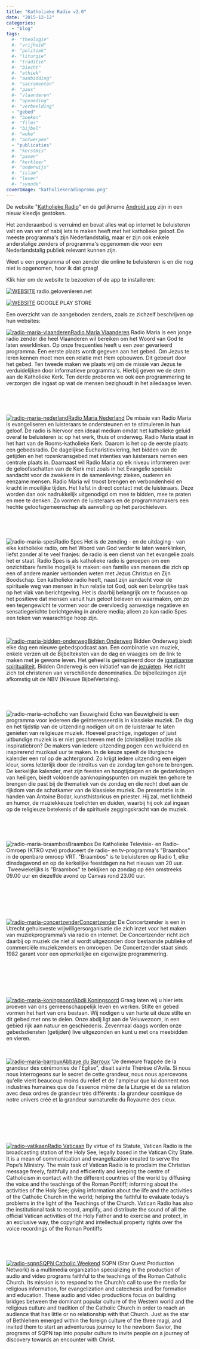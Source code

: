 ```yaml
---
title: "Katholieke Radio v2.0"
date: "2015-12-12"
categories: 
  - "blog"
tags:
  #- "theologie"
  #- "vrijheid"
  #- "politiek"
  #- "liturgie"
  #- "traditie"
  #- "biecht"
  #- "ethiek"
  #- "aanbidding"
  #- "sacramenten"
  #- "paus"
  #- "vlaanderen"
  #- "opvoeding"
  #- "verbeelding"
  - "gebed"
  #- "boeken"
  #- "films"
  #- "bijbel"
  #- "woke"
  #- "antwerpen"
  - "publicaties"
  #- "kerstmis"
  #- "pasen"
  #- "kerkleer"
  #- "onderwijs"
  #- "islam"
  #- "leven"
  #- "synode"
coverImage: "katholiekeradiopromo.png"
---
```


De website "[Katholieke Radio](http://radio.gelovenleren.net/)" en de gelijkname [Android app](https://play.google.com/store/apps/details?id=net.credomobiel.katholiekeradio) zijn in een nieuw kleedje gestoken.

Het zenderaanbod is verruimd en bevat alles wat op internet te beluisteren valt en van ver of nabij iets te maken heeft met het katholieke geloof. De meeste programma's zijn Nederlandstalig, maar er zijn ook enkele anderstalige zenders of programma's opgenomen die voor een Nederlandstalig publiek relevant kunnen zijn.

Weet u een programma of een zender die online te beluisteren is en die nog niet is opgenomen, hoor ik dat graag!

Klik hier om de website te bezoeken of de app te installeren:

[![WEBSITE](images/katholiekeradiopromo.png)](http://radio.gelovenleren.net) radio.gelovenleren.net

[![WEBSITE](images/katholiekeradiopromo.png)](https://play.google.com/store/apps/details?id=net.credomobiel.katholiekeradio) GOOGLE PLAY STORE

Een overzicht van de aangeboden zenders, zoals ze zichzelf beschrijven op hun websites:

[![radio-maria-vlaanderen](images/radio-maria-vlaanderen-288x300.png)Radio Maria Vlaanderen](http://www.radiomaria.be/) Radio Maria is een jonge radio zender die heel Vlaanderen wil bereiken om het Woord van God te laten weerklinken. Op onze frequenties heeft u een zeer gevarieerd programma. Een eerste plaats wordt gegeven aan het gebed. Om Jezus te leren kennen moet men een relatie met Hem opbouwen. Dit gebeurt door het gebed. Ten tweede maken we plaats vrij om de missie van Jezus te verduidelijken door informatieve programma's. Hierbij geven we de stem aan de Katholieke Kerk. Ten derde proberen we ook een programmering te verzorgen die ingaat op wat de mensen bezighoudt in het alledaagse leven.

 

 

[![radio-maria-nederland](images/radio-maria-nederland-290x300.png)Radio Maria Nederland](http://www.radiomaria.nl/) De missie van Radio Maria is evangeliseren en luisteraars te ondersteunen en te stimuleren in hun geloof. De radio is hiervoor een ideaal medium omdat het katholieke geluid overal te beluisteren is: op het werk, thuis of onderweg. Radio Maria staat in het hart van de Rooms-katholieke Kerk. Daarom is het op de eerste plaats een gebedsradio. De dagelijkse Eucharistieviering, het bidden van de getijden en het rozenkransgebed met intenties van luisteraars nemen een centrale plaats in. Daarnaast wil Radio Maria op elk niveau informeren over de geloofsschatten van de Kerk met zoals in het Evangelie speciale aandacht voor de zwakkere in de samenleving: zieken, ouderen en eenzame mensen. Radio Maria wil troost brengen en verbondenheid en kracht in moeilijke tijden. Het liefst in direct contact met de luisteraars. Deze worden dan ook nadrukkelijk uitgenodigd om mee te bidden, mee te praten en mee te denken. Zo vormen de luisteraars en de programmamakers een hechte geloofsgemeenschap als aanvulling op het parochieleven.

 

 

![radio-maria-spes](images/radio-maria-spes-240x300.png)Radio Spes Het is de zending - en de uitdaging - van elke katholieke radio, om het Woord van God verder te laten weerklinken, liefst zonder al te veel franjes: de radio is een dienst van het evangelie zoals het er staat. Radio Spes is als katholieke radio is geroepen om een onzichtbare familie mogelijk te maken: een familie van mensen die zich op een of andere manier verbonden weten met Jezus Christus en Zijn Boodschap. Een katholieke radio heeft, naast zijn aandacht voor de spirituele weg van mensen in hun relatie tot God, ook een belangrijke taak op het vlak van berichtgeving. Het is daarbij belangrijk om te focussen op het positieve dat mensen vanuit hun geloof beleven en waarmaken, om zo een tegengewicht te vormen voor de overvloedig aanwezige negatieve en sensatiegerichte berichtgeving in andere media; alleen zo kan radio Spes een teken van waarachtige hoop zijn.

 

[![radio-maria-bidden-onderweg](images/radio-maria-bidden-onderweg-284x300.png)Bidden Onderweg](http://www.biddenonderweg.org/home/) Bidden Onderweg biedt elke dag een nieuwe gebedspodcast aan. Een combinatie van muziek, enkele verzen uit de Bijbelteksten van de dag en vraagjes om de link te maken met je gewone leven. Het geheel is geïnspireerd door de [ignatiaanse spiritualiteit](http://www.jezuieten.org/nl/ignatiaanse-spiritualiteit). Bidden Onderweg is een initiatief van de [jezuïeten](https://www.jezuieten.org). Het richt zich tot christenen van verschillende denominaties. De bijbellezingen zijn afkomstig uit de NBV (Nieuwe BijbelVertaling).

 

 

![radio-maria-echo](images/radio-maria-echo-247x300.png)Echo van Eeuwigheid Echo van Eeuwigheid is een programma voor iedereen die geïnteresseerd is in klassieke muziek. De dag en het tijdstip van de uitzending nodigen uit om de luisteraar te laten genieten van religieuze muziek. Hoeveel prachtige, ingetogen of juist uitbundige muziek is er niet geschreven met de (christelijke) traditie als inspiratiebron? De makers van iedere uitzending pogen een welluidend en inspirerend muzikaal uur te maken. In de keuze speelt de liturgische kalender een rol op de achtergrond. Zo krijgt iedere uitzending een eigen kleur, soms letterlijk door de introïtus van de zondag ten gehore te brengen. De kerkelijke kalender, met zijn feesten en hoogtijdagen en de gedankdagen van heiligen, biedt voldoende aanknopingspunten om muziek ten gehore te brengen die past bij de thematiek van de zondag en die recht doet aan de rijkdom van de schatkamer van de klassieke muziek. De presentatie is in handen van Antoine Bodar, kunsthistoricus en priester. Hij zal, met lichtheid en humor, de muziekkeuze toelichten en duiden, waarbij hij ook zal ingaan op de religieuze betekenis of de spirituele zeggingskracht van de muziek.

 

 

![radio-maria-braambos](images/radio-maria-braambos-255x300.png)Braambos De Katholieke Televisie- en Radio-Omroep (KTRO vzw) produceert de radio- en tv-programma's "Braambos" in de openbare omroep VRT. "Braambos" is te beluisteren op Radio 1, elke dinsdagavond en op de kerkelijke feestdagen na het nieuws van 20 uur.  Tweewekelijks is "Braambos" te bekijken op zondag op één omstreeks 09.00 uur en diezelfde avond op Canvas rond 23.00 uur.

 

 

 

[![radio-maria-concertzender](images/radio-maria-concertzender-219x300.png)Concertzender](http://www.concertzender.nl/) De Concertzender is een in Utrecht gehuisveste vrijwilligersorganisatie die zich inzet voor het maken van muziekprogramma’s via radio en internet. De Concertzender richt zich daarbij op muziek die niet al wordt uitgezonden door bestaande publieke of commerciële muziekzenders en omroepen. De Concertzender staat sinds 1982 garant voor een opmerkelijke en eigenwijze programmering.

 

 

 

[![radio-maria-koningsoord](images/radio-maria-koningsoord-265x300.png)Abdij Koningsoord](http://www.koningsoord.org/) Graag laten wij u hier iets proeven van ons gemeenschappelijk leven en werken. Stilte en gebed vormen het hart van ons bestaan. Wij nodigen u van harte uit deze stilte en dit gebed met ons te delen. Onze abdij ligt aan de Veluwezoom, in een gebied rijk aan natuur en geschiedenis. Zevenmaal daags worden onze gebedsdiensten (getijden) live uitgezonden en kunt u met ons meebidden en vieren.

 

[![radio-maria-barroux](images/radio-maria-barroux-216x300.png)Abbaye du Barroux](http://www.barroux.org/) "Je demeure frappée de la grandeur des cérémonies de l'Église", disait sainte Thérèse d'Avila. Si nous nous interrogeons sur le secret de cette grandeur, nous nous apercevons qu'elle vient beaucoup moins du relief et de l'ampleur que lui donnent nos industries humaines que de l'essence même de la Liturgie et de sa relation avec deux ordres de grandeur très différents : la grandeur cosmique de notre univers créé et la grandeur surnaturelle du Royaume des cieux.

 

 

 

[![radio-vatikaan](images/radio-vatikaan-199x300.png)Radio Vaticaan](http://www.radiovaticana.va/) By virtue of its Statute, Vatican Radio is the broadcasting station of the Holy See, legally based in the Vatican City State. It is a mean of communication and evangelization created to serve the Pope’s Ministry. The main task of Vatican Radio is to proclaim the Christian message freely, faithfully and efficiently and keeping the centre of Catholicism in contact with the different countries of the world by diffusing the voice and the teachings of the Roman Pontiff; informing about the activities of the Holy See; giving information about the life and the activities of the Catholic Church in the world; helping the faithful to evaluate today’s problems in the light of the Teachings of the Church. Vatican Radio has also the institutional task to record, amplify, and distribute the sound of all the official Vatican activities of the Holy Father and to exercise and protect, in an exclusive way, the copyright and intellectual property rights over the voice recordings of the Roman Pontiffs

 

 

[![radio-sqpn](images/radio-sqpn-173x300.png)SQPN Catholic Weekend](http://sqpn.com/category/podcasts/cw/) SQPN (Star Quest Production Network) is a multimedia organization specializing in the production of audio and video programs faithful to the teachings of the Roman Catholic Church. Its mission is to respond to the Church’s call to use the media for religious information, for evangelization and catechesis and for formation and education. These audio and video productions focus on building bridges between the dominant popular culture of the Western world and the religious culture and tradition of the Catholic Church in order to reach an audience that has little or no relationship with that Church. Just as the star of Bethlehem emerged within the foreign culture of the three magi, and invited them to start an adventurous journey to the newborn Savior, the programs of SQPN tap into popular culture to invite people on a journey of discovery towards an encounter with Christ.
